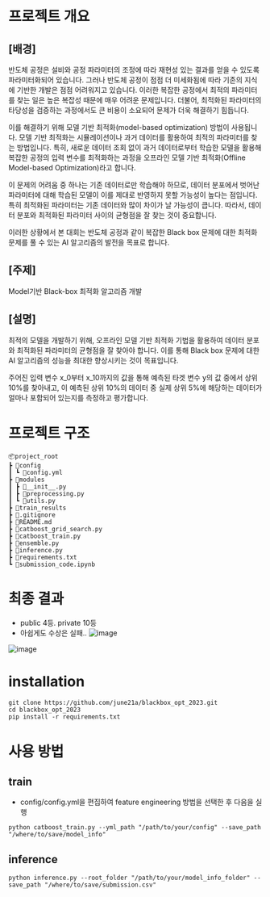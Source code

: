 # 프로젝트 개요
## [배경] 
반도체 공정은 설비와 공정 파라미터의 조정에 따라 재현성 있는 결과를 얻을 수 있도록 파라미터화되어 있습니다. 그러나 반도체 공정이 점점 더 미세화됨에 따라 기존의 지식에 기반한 개발은 점점 어려워지고 있습니다. 이러한 복잡한 공정에서 최적의 파라미터를 찾는 일은 높은 복잡성 때문에 매우 어려운 문제입니다. 더불어, 최적화된 파라미터의 타당성을 검증하는 과정에서도 큰 비용이 소요되어 문제가 더욱 해결하기 힘듭니다. 

이를 해결하기 위해 모델 기반 최적화(model-based optimization) 방법이 사용됩니다. 모델 기반 최적화는 시뮬레이션이나 과거 데이터를 활용하여 최적의 파라미터를 찾는 방법입니다. 특히, 새로운 데이터 조회 없이 과거 데이터로부터 학습한 모델을 활용해 복잡한 공정의 입력 변수를 최적화하는 과정을 오프라인 모델 기반 최적화(Offline Model-based Optimization)라고 합니다. 

이 문제의 어려움 중 하나는 기존 데이터로만 학습해야 하므로, 데이터 분포에서 벗어난 파라미터에 대해 학습된 모델이 이를 제대로 반영하지 못할 가능성이 높다는 점입니다. 특히 최적화된 파라미터는 기존 데이터와 많이 차이가 날 가능성이 큽니다. 따라서, 데이터 분포와 최적화된 파라미터 사이의 균형점을 잘 찾는 것이 중요합니다. 

이러한 상황에서 본 대회는 반도체 공정과 같이 복잡한 Black box 문제에 대한 최적화 문제를 풀 수 있는 AI 알고리즘의 발전을 목표로 합니다.



## [주제]
Model기반 Black-box 최적화 알고리즘 개발



## [설명]
최적의 모델을 개발하기 위해, 오프라인 모델 기반 최적화 기법을 활용하여 데이터 분포와 최적화된 파라미터의 균형점을 잘 찾아야 합니다. 이를 통해 Black box 문제에 대한 AI 알고리즘의 성능을 최대한 향상시키는 것이 목표입니다.

주어진 입력 변수 x_0​부터 x_10​까지의 값을 통해 예측된 타겟 변수 y의 값 중에서 상위 10%를 찾아내고, 이 예측된 상위 10%의 데이터 중 실제 상위 5%에 해당하는 데이터가 얼마나 포함되어 있는지를 측정하고 평가합니다.


# 프로젝트 구조
```
📦project_root
┣ 📂config
┃ ┗ 📜config.yml
┣ 📂modules
┃ ┣ 📜__init__.py
┃ ┣ 📜preprocessing.py
┃ ┗ 📜utils.py
┣ 📂train_results
┣ 📜.gitignore  
┣ 📜README.md
┣ 📜catboost_grid_search.py
┣ 📜catboost_train.py
┣ 📜ensemble.py
┣ 📜inference.py
┣ 📜requirements.txt
┗ 📜submission_code.ipynb
```

# 최종 결과
- public 4등. private 10등
- 아쉽게도 수상은 실패..
![image](https://github.com/user-attachments/assets/80a8932a-69db-4b48-88a3-52c79b30cdd5)

![image](https://github.com/user-attachments/assets/b9156891-61c2-4147-a4ac-6fa16b1d959e)


# installation
```
git clone https://github.com/june21a/blackbox_opt_2023.git
cd blackbox_opt_2023
pip install -r requirements.txt
```

# 사용 방법
## train
- config/config.yml을 편집하여 feature engineering 방법을 선택한 후 다음을 실행
```
python catboost_train.py --yml_path "/path/to/your/config" --save_path "/where/to/save/model_info"
```

## inference
```
python inference.py --root_folder "/path/to/your/model_info_folder" --save_path "/where/to/save/submission.csv"
```
